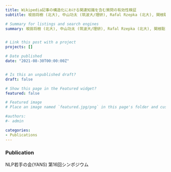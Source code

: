 ```yaml
---
title: Wikipedia記事の構造化における関連知識を含む質問の有効性検証
subtitle: 坂田将樹 (北大), 中山功太 (筑波大/理研), Rafal Rzepka (北大), 関根聡 (理研), 荒木健治 (北大). YANS2021

# Summary for listings and search engines
summary: 坂田将樹 (北大), 中山功太 (筑波大/理研), Rafal Rzepka (北大), 関根聡 (理研), 荒木健治 (北大). YANS2021


# Link this post with a project
projects: []

# Date published
date: "2021-08-30T00:00:00Z"


# Is this an unpublished draft?
draft: false

# Show this page in the Featured widget?
featured: false

# Featured image
# Place an image named `featured.jpg/png` in this page's folder and customize its options here.

#authors:
#- admin

categories:
- Publications
---
```


### Publication
NLP若手の会(YANS) 第16回シンポジウム
